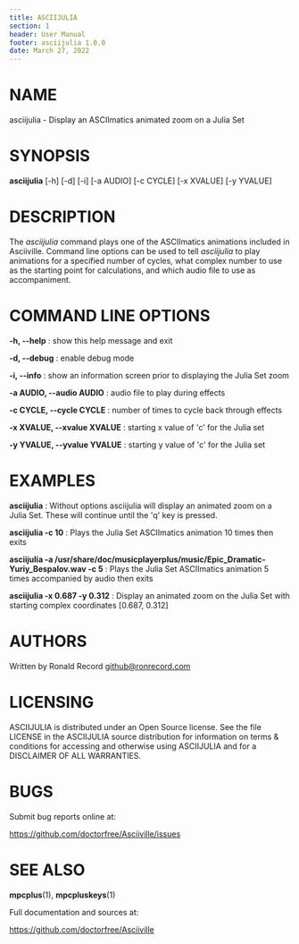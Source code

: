```yaml
---
title: ASCIIJULIA
section: 1
header: User Manual
footer: asciijulia 1.0.0
date: March 27, 2022
---
```

# NAME
asciijulia - Display an ASCIImatics animated zoom on a Julia Set

# SYNOPSIS
**asciijulia** [-h] [-d] [-i] [-a AUDIO] [-c CYCLE] [-x XVALUE] [-y YVALUE]

# DESCRIPTION
The *asciijulia* command plays one of the ASCIImatics animations included in
Asciiville. Command line options can be used to tell *asciijulia* to play
animations for a specified number of cycles, what complex number to use as the
starting point for calculations, and which audio file to use as accompaniment.

# COMMAND LINE OPTIONS
**-h, --help**
: show this help message and exit

**-d, --debug**
: enable debug mode

**-i, --info**
: show an information screen prior to displaying the Julia Set zoom

**-a AUDIO, --audio AUDIO**
: audio file to play during effects

**-c CYCLE, --cycle CYCLE**
: number of times to cycle back through effects

**-x XVALUE, --xvalue XVALUE**
: starting x value of 'c' for the Julia set

**-y YVALUE, --yvalue YVALUE**
: starting y value of 'c' for the Julia set

# EXAMPLES
**asciijulia**
: Without options asciijulia will display an animated zoom on a Julia Set. These will continue until the 'q' key is pressed.

**asciijulia -c 10**
: Plays the Julia Set ASCIImatics animation 10 times then exits 

**asciijulia -a /usr/share/doc/musicplayerplus/music/Epic_Dramatic-Yuriy_Bespalov.wav -c 5**
: Plays the Julia Set ASCIImatics animation 5 times accompanied by audio then exits 

**asciijulia -x 0.687 -y 0.312**
: Display an animated zoom on the Julia Set with starting complex coordinates [0.687, 0.312]

# AUTHORS
Written by Ronald Record github@ronrecord.com

# LICENSING
ASCIIJULIA is distributed under an Open Source license.
See the file LICENSE in the ASCIIJULIA source distribution
for information on terms &amp; conditions for accessing and
otherwise using ASCIIJULIA and for a DISCLAIMER OF ALL WARRANTIES.

# BUGS
Submit bug reports online at:

https://github.com/doctorfree/Asciiville/issues

# SEE ALSO
**mpcplus**(1), **mpcpluskeys**(1)

Full documentation and sources at:

https://github.com/doctorfree/Asciiville

